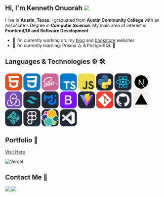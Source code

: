 <h2>Hi, I'm Kenneth Onuorah <img src="https://raw.githubusercontent.com/MartinHeinz/MartinHeinz/master/wave.gif" width="25px"></h2>
<p>
  I live in <strong>Austin, Texas</strong>. I graduated from <strong>Austin Community College</strong> with an Associate's Degree in <strong>Computer Science</strong>. My main area of interest is <strong>Frontend/UI and Software Development</strong>.
</p>

- 🔭 I’m currently working on: my [blog](https://github.com/KennethOnuorah/next-blog-website) and [bookstore](https://github.com/KennethOnuorah/bookworm) websites 
- 🌱 I’m currently learning: Prisma △ & PostgreSQL 🐘

<h2>Languages & Technologies ⚙️ 🛠️</h2>
<div>
  <img src="https://github.com/tandpfun/skill-icons/blob/main/icons/HTML.svg" width="55px"/>
  <img src="https://github.com/tandpfun/skill-icons/blob/main/icons/CSS.svg" width="55px"/>
  <img src="https://github.com/tandpfun/skill-icons/blob/main/icons/Sass.svg" width="55px"/>
  <img src="https://github.com/tandpfun/skill-icons/blob/main/icons/TypeScript.svg" width="55px"/>
  <img src="https://github.com/tandpfun/skill-icons/blob/main/icons/JavaScript.svg" width="55px"/>
  <img src="https://github.com/tandpfun/skill-icons/blob/main/icons/Python-Dark.svg" width="55px"/>
  <img src="https://github.com/tandpfun/skill-icons/blob/main/icons/React-Dark.svg" width="55px"/>
  <img src="https://github.com/tandpfun/skill-icons/blob/main/icons/NextJS-Light.svg" width="55px"/>
  <img src="https://github.com/tandpfun/skill-icons/blob/main/icons/Redux.svg" width="55px"/>
  <img src="https://github.com/tandpfun/skill-icons/blob/main/icons/TailwindCSS-Dark.svg" width="55px"/>
  <img src="https://github.com/tandpfun/skill-icons/blob/main/icons/MaterialUI-Dark.svg" width="55px"/>
  <img src="https://github.com/tandpfun/skill-icons/blob/main/icons/Bootstrap.svg" width="55px"/>
  <img src="https://github.com/tandpfun/skill-icons/blob/main/icons/Vite-Dark.svg" width="55px"/>
  <img src="https://github.com/tandpfun/skill-icons/blob/main/icons/Git.svg" width="55px"/>
  <img src="https://github.com/tandpfun/skill-icons/blob/main/icons/Github-Dark.svg" width="55px"/>
  <img src="https://github.com/tandpfun/skill-icons/blob/main/icons/Vercel-Light.svg" width="55px"/>
  <img src="https://github.com/tandpfun/skill-icons/blob/main/icons/Netlify-Dark.svg" width="55px"/>
  <img src="https://github.com/tandpfun/skill-icons/blob/main/icons/Figma-Dark.svg" width="55px"/>
  <img src="https://github.com/tandpfun/skill-icons/blob/main/icons/Elasticsearch-Dark.svg" width="55px"/>
  <img src="https://github.com/tandpfun/skill-icons/blob/main/icons/VSCode-Dark.svg" width="55px"/>
</div>

<h2>Portfolio 💼</h2>
<p>
  <a href="https://kennethonuorah.vercel.app">Visit Here</a>
</p>

![Vercel](https://vercelbadge.vercel.app/api/KennethOnuorah/portfolio-v2?style=flat-square)

<h2>Contact Me 📧</h2>

<p>
  <a href="https://www.linkedin.com/in/kenneth-onuorah-64640419b/">
    <img src="https://img.shields.io/badge/-Kenneth%20Onuorah-blue?style=flat-square&logo=Linkedin&logoColor=white&link=https://www.linkedin.com/in/kenneth-onuorah-64640419b/"/>
  </a>
  <a href="mailto:kenneth4832@gmail.com">
    <img src="https://img.shields.io/badge/-kenneth4832@gmail.com-c14438?style=flat-square&logo=Gmail&logoColor=white&link=mailto:kenneth4832@gmail.com"/>
  </a>
</p>

<!--
**KennethOnuorah/KennethOnuorah** is a ✨ _special_ ✨ repository because its `README.md` (this file) appears on your GitHub profile.

Here are some ideas to get you started:

- 🔭 I’m currently working on ...
- 🌱 I’m currently learning ...
- 👯 I’m looking to collaborate on ...
- 🤔 I’m looking for help with ...
- 💬 Ask me about ...
- 📫 How to reach me: ...
- 😄 Pronouns: ...
- ⚡ Fun fact: ...
-->
